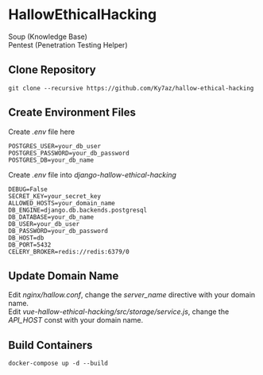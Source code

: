# HallowEthicalHacking

Soup (Knowledge Base)  
Pentest (Penetration Testing Helper)  

## Clone Repository
```
git clone --recursive https://github.com/Ky7az/hallow-ethical-hacking
```

## Create Environment Files
Create *.env* file here
```
POSTGRES_USER=your_db_user
POSTGRES_PASSWORD=your_db_password
POSTGRES_DB=your_db_name
```

Create *.env* file into *django-hallow-ethical-hacking*
```
DEBUG=False
SECRET_KEY=your_secret_key
ALLOWED_HOSTS=your_domain_name
DB_ENGINE=django.db.backends.postgresql
DB_DATABASE=your_db_name
DB_USER=your_db_user
DB_PASSWORD=your_db_password
DB_HOST=db
DB_PORT=5432
CELERY_BROKER=redis://redis:6379/0
```

## Update Domain Name
Edit *nginx/hallow.conf*, change the *server_name* directive with your domain name.  
Edit *vue-hallow-ethical-hacking/src/storage/service.js*, change the *API_HOST* const with your domain name.

## Build Containers
```
docker-compose up -d --build
```